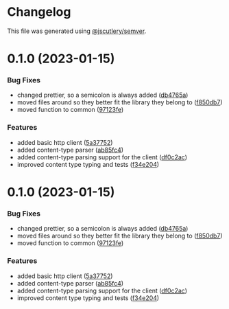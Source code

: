 # Changelog

This file was generated using [@jscutlery/semver](https://github.com/jscutlery/semver).

# 0.1.0 (2023-01-15)

### Bug Fixes

- changed prettier, so a semicolon is always added ([db4765a](https://github.com/NiclasHaderer/luftschloss/commit/db4765a612c410801f8121f5d6e627c151ea32c6))
- moved files around so they better fit the library they belong to ([f850db7](https://github.com/NiclasHaderer/luftschloss/commit/f850db7fc5ce43afc7462912ba843f265c3df94e))
- moved function to common ([97123fe](https://github.com/NiclasHaderer/luftschloss/commit/97123fe2a5117fac92fbd284d48a2cf7c798c0c0))

### Features

- added basic http client ([5a37752](https://github.com/NiclasHaderer/luftschloss/commit/5a37752fe94ec921d445c1e7f9fbe14c4dbcb662))
- added content-type parser ([ab85fc4](https://github.com/NiclasHaderer/luftschloss/commit/ab85fc43f09c7b744c3a234b4ddb726ad9a1188f))
- added content-type parsing support for the client ([df0c2ac](https://github.com/NiclasHaderer/luftschloss/commit/df0c2ac688a38ae1564d00c48f0f735842f8db0e))
- improved content type typing and tests ([f34e204](https://github.com/NiclasHaderer/luftschloss/commit/f34e20428e5113e992be16beb269b3410adda4f2))

# 0.1.0 (2023-01-15)

### Bug Fixes

- changed prettier, so a semicolon is always added ([db4765a](https://github.com/NiclasHaderer/luftschloss/commit/db4765a612c410801f8121f5d6e627c151ea32c6))
- moved files around so they better fit the library they belong to ([f850db7](https://github.com/NiclasHaderer/luftschloss/commit/f850db7fc5ce43afc7462912ba843f265c3df94e))
- moved function to common ([97123fe](https://github.com/NiclasHaderer/luftschloss/commit/97123fe2a5117fac92fbd284d48a2cf7c798c0c0))

### Features

- added basic http client ([5a37752](https://github.com/NiclasHaderer/luftschloss/commit/5a37752fe94ec921d445c1e7f9fbe14c4dbcb662))
- added content-type parser ([ab85fc4](https://github.com/NiclasHaderer/luftschloss/commit/ab85fc43f09c7b744c3a234b4ddb726ad9a1188f))
- added content-type parsing support for the client ([df0c2ac](https://github.com/NiclasHaderer/luftschloss/commit/df0c2ac688a38ae1564d00c48f0f735842f8db0e))
- improved content type typing and tests ([f34e204](https://github.com/NiclasHaderer/luftschloss/commit/f34e20428e5113e992be16beb269b3410adda4f2))
